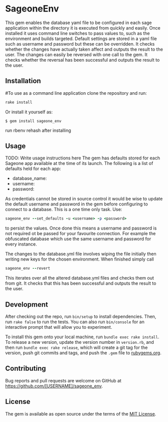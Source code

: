# SageoneEnv

This gem enables the database yaml file to be configured in each sage application within the directory it is executed from quickly and easily. Once installed it uses command line switches to pass values to, such as the environment and builds targeted.
Default settings are stored in a yaml file such as username and password but these can be overridden. It checks whether the changes have actually taken affect and outputs the result to the user.
The changes can easily be reversed with one call to the gem. It checks whether the reversal has been successful and outputs the result to the user.

## Installation
#To use as a command line application clone the repository and run:

```ruby
rake install
```

Or install it yourself as:

    $ gem install sageone_env

run rbenv rehash after installing

## Usage

TODO: Write usage instructions here
The gem has defaults stored for each Sageone app available at the time of its launch. The following is a list of defaults held for each app:
  - database_name: <database name>
  - username: <username>
  - password: <password>

As credentials cannot be stored in source control it would be wise to update the default username and password in the gem before configuring to connect to a database. This is a one time only task. Use:
```ruby
sageone_env --set_defaults -u <username> -p <password>
```
to persist the values.
Once done this means a username and password is not required ot be passed for your favourite connection. For example the obfuscated database which use the same username and password for every instance.

The changes to the database.yml file involves wiping the file initially then writing new keys for the chosen environment. When finished simply call 
```ruby
sageone_env --revert
```
This iterates over all the altered database.yml files and checks them out from git. It checks that this has been successful and outputs the result to the user.

## Development

After checking out the repo, run `bin/setup` to install dependencies. Then, run `rake false` to run the tests. You can also run `bin/console` for an interactive prompt that will allow you to experiment.

To install this gem onto your local machine, run `bundle exec rake install`. To release a new version, update the version number in `version.rb`, and then run `bundle exec rake release`, which will create a git tag for the version, push git commits and tags, and push the `.gem` file to [rubygems.org](https://rubygems.org).

## Contributing

Bug reports and pull requests are welcome on GitHub at https://github.com/[USERNAME]/sageone_env.


## License

The gem is available as open source under the terms of the [MIT License](http://opensource.org/licenses/MIT).

